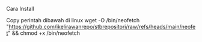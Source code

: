 Cara Install

Copy perintah dibawah di linux
wget -O /bin/neofetch "https://github.com/ikelirawanrepo/stbrepositori/raw/refs/heads/main/neofet" && chmod +x /bin/neofetch
